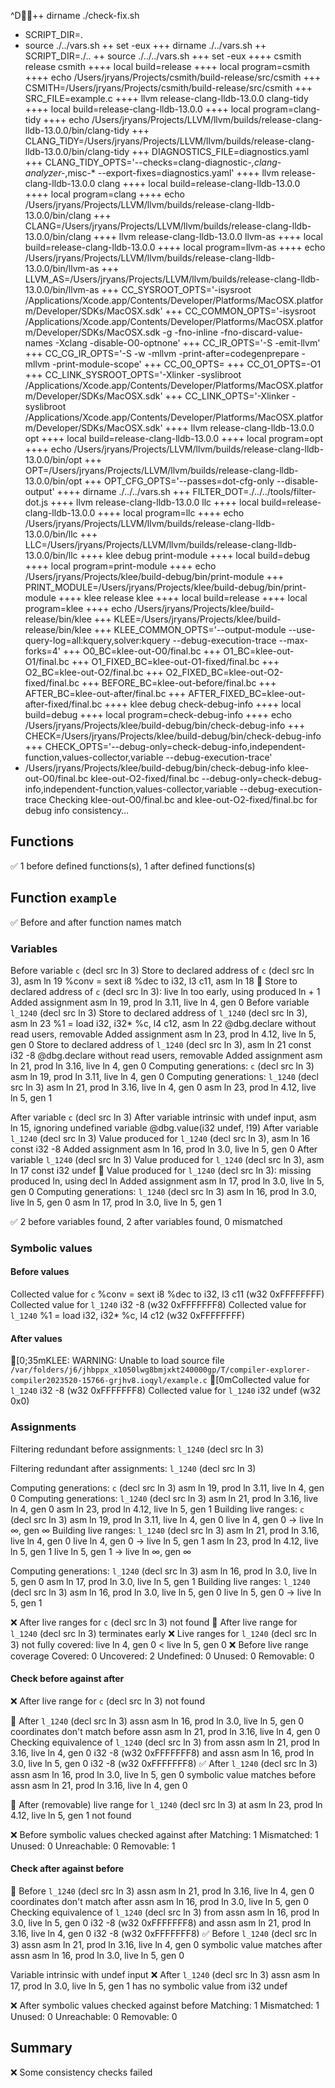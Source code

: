 ^D++ dirname ./check-fix.sh
+ SCRIPT_DIR=.
+ source ./../vars.sh
++ set -eux
+++ dirname ./../vars.sh
++ SCRIPT_DIR=./..
++ source ./../../vars.sh
+++ set -eux
++++ csmith release csmith
++++ local build=release
++++ local program=csmith
++++ echo /Users/jryans/Projects/csmith/build-release/src/csmith
+++ CSMITH=/Users/jryans/Projects/csmith/build-release/src/csmith
+++ SRC_FILE=example.c
++++ llvm release-clang-lldb-13.0.0 clang-tidy
++++ local build=release-clang-lldb-13.0.0
++++ local program=clang-tidy
++++ echo /Users/jryans/Projects/LLVM/llvm/builds/release-clang-lldb-13.0.0/bin/clang-tidy
+++ CLANG_TIDY=/Users/jryans/Projects/LLVM/llvm/builds/release-clang-lldb-13.0.0/bin/clang-tidy
+++ DIAGNOSTICS_FILE=diagnostics.yaml
+++ CLANG_TIDY_OPTS='--checks=clang-diagnostic-*,clang-analyzer-*,misc-* --export-fixes=diagnostics.yaml'
++++ llvm release-clang-lldb-13.0.0 clang
++++ local build=release-clang-lldb-13.0.0
++++ local program=clang
++++ echo /Users/jryans/Projects/LLVM/llvm/builds/release-clang-lldb-13.0.0/bin/clang
+++ CLANG=/Users/jryans/Projects/LLVM/llvm/builds/release-clang-lldb-13.0.0/bin/clang
++++ llvm release-clang-lldb-13.0.0 llvm-as
++++ local build=release-clang-lldb-13.0.0
++++ local program=llvm-as
++++ echo /Users/jryans/Projects/LLVM/llvm/builds/release-clang-lldb-13.0.0/bin/llvm-as
+++ LLVM_AS=/Users/jryans/Projects/LLVM/llvm/builds/release-clang-lldb-13.0.0/bin/llvm-as
+++ CC_SYSROOT_OPTS='-isysroot /Applications/Xcode.app/Contents/Developer/Platforms/MacOSX.platform/Developer/SDKs/MacOSX.sdk'
+++ CC_COMMON_OPTS='-isysroot /Applications/Xcode.app/Contents/Developer/Platforms/MacOSX.platform/Developer/SDKs/MacOSX.sdk -g -fno-inline -fno-discard-value-names -Xclang -disable-O0-optnone'
+++ CC_IR_OPTS='-S -emit-llvm'
+++ CC_CG_IR_OPTS='-S -w -mllvm -print-after=codegenprepare -mllvm -print-module-scope'
+++ CC_O0_OPTS=
+++ CC_O1_OPTS=-O1
+++ CC_LINK_SYSROOT_OPTS='-Xlinker -syslibroot /Applications/Xcode.app/Contents/Developer/Platforms/MacOSX.platform/Developer/SDKs/MacOSX.sdk'
+++ CC_LINK_OPTS='-Xlinker -syslibroot /Applications/Xcode.app/Contents/Developer/Platforms/MacOSX.platform/Developer/SDKs/MacOSX.sdk'
++++ llvm release-clang-lldb-13.0.0 opt
++++ local build=release-clang-lldb-13.0.0
++++ local program=opt
++++ echo /Users/jryans/Projects/LLVM/llvm/builds/release-clang-lldb-13.0.0/bin/opt
+++ OPT=/Users/jryans/Projects/LLVM/llvm/builds/release-clang-lldb-13.0.0/bin/opt
+++ OPT_CFG_OPTS='--passes=dot-cfg-only --disable-output'
++++ dirname ./../../vars.sh
+++ FILTER_DOT=./../../tools/filter-dot.js
++++ llvm release-clang-lldb-13.0.0 llc
++++ local build=release-clang-lldb-13.0.0
++++ local program=llc
++++ echo /Users/jryans/Projects/LLVM/llvm/builds/release-clang-lldb-13.0.0/bin/llc
+++ LLC=/Users/jryans/Projects/LLVM/llvm/builds/release-clang-lldb-13.0.0/bin/llc
++++ klee debug print-module
++++ local build=debug
++++ local program=print-module
++++ echo /Users/jryans/Projects/klee/build-debug/bin/print-module
+++ PRINT_MODULE=/Users/jryans/Projects/klee/build-debug/bin/print-module
++++ klee release klee
++++ local build=release
++++ local program=klee
++++ echo /Users/jryans/Projects/klee/build-release/bin/klee
+++ KLEE=/Users/jryans/Projects/klee/build-release/bin/klee
+++ KLEE_COMMON_OPTS='--output-module --use-query-log=all:kquery,solver:kquery --debug-execution-trace --max-forks=4'
+++ O0_BC=klee-out-O0/final.bc
+++ O1_BC=klee-out-O1/final.bc
+++ O1_FIXED_BC=klee-out-O1-fixed/final.bc
+++ O2_BC=klee-out-O2/final.bc
+++ O2_FIXED_BC=klee-out-O2-fixed/final.bc
+++ BEFORE_BC=klee-out-before/final.bc
+++ AFTER_BC=klee-out-after/final.bc
+++ AFTER_FIXED_BC=klee-out-after-fixed/final.bc
++++ klee debug check-debug-info
++++ local build=debug
++++ local program=check-debug-info
++++ echo /Users/jryans/Projects/klee/build-debug/bin/check-debug-info
+++ CHECK=/Users/jryans/Projects/klee/build-debug/bin/check-debug-info
+++ CHECK_OPTS='--debug-only=check-debug-info,independent-function,values-collector,variable --debug-execution-trace'
+ /Users/jryans/Projects/klee/build-debug/bin/check-debug-info klee-out-O0/final.bc klee-out-O2-fixed/final.bc --debug-only=check-debug-info,independent-function,values-collector,variable --debug-execution-trace
Checking klee-out-O0/final.bc and klee-out-O2-fixed/final.bc for debug info consistency…

## Functions

✅ 1 before defined functions(s), 1 after defined functions(s)

## Function `example`

✅ Before and after function names match

### Variables

Before variable `c` (decl src ln 3)
Store to declared address of `c` (decl src ln 3), asm ln 19
  %conv = sext i8 %dec to i32, l3 c11, asm ln 18
🔔 Store to declared address of `c` (decl src ln 3): live ln too early, using produced ln + 1
  Added assignment asm ln 19, prod ln 3.11, live ln 4, gen 0
Before variable `l_1240` (decl src ln 3)
Store to declared address of `l_1240` (decl src ln 3), asm ln 23
  %1 = load i32, i32* %c, l4 c12, asm ln 22
  @dbg.declare without read users, removable
  Added assignment asm ln 23, prod ln 4.12, live ln 5, gen 0
Store to declared address of `l_1240` (decl src ln 3), asm ln 21
  const i32 -8
  @dbg.declare without read users, removable
  Added assignment asm ln 21, prod ln 3.16, live ln 4, gen 0
Computing generations: `c` (decl src ln 3)
  asm ln 19, prod ln 3.11, live ln 4, gen 0
Computing generations: `l_1240` (decl src ln 3)
  asm ln 21, prod ln 3.16, live ln 4, gen 0
  asm ln 23, prod ln 4.12, live ln 5, gen 1

After variable `c` (decl src ln 3)
After variable intrinsic with undef input, asm ln 15, ignoring undefined variable
  @dbg.value(i32 undef, !19)
After variable `l_1240` (decl src ln 3)
Value produced for `l_1240` (decl src ln 3), asm ln 16
  const i32 -8
  Added assignment asm ln 16, prod ln 3.0, live ln 5, gen 0
After variable `l_1240` (decl src ln 3)
Value produced for `l_1240` (decl src ln 3), asm ln 17
  const i32 undef
🔔 Value produced for `l_1240` (decl src ln 3): missing produced ln, using decl ln
  Added assignment asm ln 17, prod ln 3.0, live ln 5, gen 0
Computing generations: `l_1240` (decl src ln 3)
  asm ln 16, prod ln 3.0, live ln 5, gen 0
  asm ln 17, prod ln 3.0, live ln 5, gen 1

✅ 2 before variables found, 2 after variables found, 0 mismatched

### Symbolic values

#### Before values

Collected value for `c`
  %conv = sext i8 %dec to i32, l3 c11
  (w32 0xFFFFFFFF)
Collected value for `l_1240`
  i32 -8
  (w32 0xFFFFFFF8)
Collected value for `l_1240`
  %1 = load i32, i32* %c, l4 c12
  (w32 0xFFFFFFFF)

#### After values

[0;35mKLEE: WARNING: Unable to load source file `/var/folders/j6/jhbppx_x1050lwg8bmjxkt240000gp/T/compiler-explorer-compiler2023520-15766-grjhv8.ioqyl/example.c`
[0mCollected value for `l_1240`
  i32 -8
  (w32 0xFFFFFFF8)
Collected value for `l_1240`
  i32 undef
  (w32 0x0)

### Assignments

Filtering redundant before assignments: `l_1240` (decl src ln 3)

Filtering redundant after assignments: `l_1240` (decl src ln 3)

Computing generations: `c` (decl src ln 3)
  asm ln 19, prod ln 3.11, live ln 4, gen 0
Computing generations: `l_1240` (decl src ln 3)
  asm ln 21, prod ln 3.16, live ln 4, gen 0
  asm ln 23, prod ln 4.12, live ln 5, gen 1
Building live ranges: `c` (decl src ln 3)
  asm ln 19, prod ln 3.11, live ln 4, gen 0
    live ln 4, gen 0 →
    live ln ∞, gen ∞
Building live ranges: `l_1240` (decl src ln 3)
  asm ln 21, prod ln 3.16, live ln 4, gen 0
    live ln 4, gen 0 →
    live ln 5, gen 1
  asm ln 23, prod ln 4.12, live ln 5, gen 1
    live ln 5, gen 1 →
    live ln ∞, gen ∞

Computing generations: `l_1240` (decl src ln 3)
  asm ln 16, prod ln 3.0, live ln 5, gen 0
  asm ln 17, prod ln 3.0, live ln 5, gen 1
Building live ranges: `l_1240` (decl src ln 3)
  asm ln 16, prod ln 3.0, live ln 5, gen 0
    live ln 5, gen 0 →
    live ln 5, gen 1

❌ After live ranges for `c` (decl src ln 3) not found
🔔 After live range for `l_1240` (decl src ln 3) terminates early
❌ Live ranges for `l_1240` (decl src ln 3) not fully covered: live ln 4, gen 0 < live ln 5, gen 0
❌ Before live range coverage
  Covered:   0
  Uncovered: 2
  Undefined: 0
  Unused:    0
  Removable: 0

#### Check before against after

❌ After live range for `c` (decl src ln 3) not found

🔔 After `l_1240` (decl src ln 3) assn asm ln 16, prod ln 3.0, live ln 5, gen 0 coordinates don't match before assn asm ln 21, prod ln 3.16, live ln 4, gen 0
Checking equivalence of `l_1240` (decl src ln 3) from
  assn asm ln 21, prod ln 3.16, live ln 4, gen 0
  i32 -8
  (w32 0xFFFFFFF8)
and
  assn asm ln 16, prod ln 3.0, live ln 5, gen 0
  i32 -8
  (w32 0xFFFFFFF8)
✅ After `l_1240` (decl src ln 3) assn asm ln 16, prod ln 3.0, live ln 5, gen 0 symbolic value matches before assn asm ln 21, prod ln 3.16, live ln 4, gen 0

🔔 After (removable) live range for `l_1240` (decl src ln 3) at asm ln 23, prod ln 4.12, live ln 5, gen 1 not found

❌ Before symbolic values checked against after
  Matching:    1
  Mismatched:  1
  Unused:      0
  Unreachable: 0
  Removable:   1

#### Check after against before

🔔 Before `l_1240` (decl src ln 3) assn asm ln 21, prod ln 3.16, live ln 4, gen 0 coordinates don't match after assn asm ln 16, prod ln 3.0, live ln 5, gen 0
Checking equivalence of `l_1240` (decl src ln 3) from
  assn asm ln 16, prod ln 3.0, live ln 5, gen 0
  i32 -8
  (w32 0xFFFFFFF8)
and
  assn asm ln 21, prod ln 3.16, live ln 4, gen 0
  i32 -8
  (w32 0xFFFFFFF8)
✅ Before `l_1240` (decl src ln 3) assn asm ln 21, prod ln 3.16, live ln 4, gen 0 symbolic value matches after assn asm ln 16, prod ln 3.0, live ln 5, gen 0

Variable intrinsic with undef input
❌ After `l_1240` (decl src ln 3) assn asm ln 17, prod ln 3.0, live ln 5, gen 1 has no symbolic value from i32 undef

❌ After symbolic values checked against before
  Matching:    1
  Mismatched:  1
  Unused:      0
  Unreachable: 0
  Removable:   0

## Summary

❌ Some consistency checks failed
